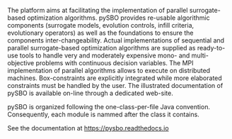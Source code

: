 The platform aims at facilitating the implementation of parallel surrogate-based optimization algorithms. pySBO provides re-usable algorithmic components (surrogate models, evolution controls, infill criteria, evolutionary operators) as well as the foundations to ensure the components inter-changeability. Actual implementations of sequential and parallel surrogate-based optimization algorithms are supplied as ready-to-use tools to handle very and moderately expensive mono- and multi-objective problems with continuous decision variables. The MPI implementation of parallel algorithms allows to execute on distributed machines. Box-constraints are explicitly integrated while more elaborated constraints must be handled by the user. The illustrated documentation of pySBO is available on-line through a dedicated web-site.

pySBO is organized following the one-class-per-file Java convention. Consequently, each module is nammed after the class it contains.

See the documentation at https://pysbo.readthedocs.io
